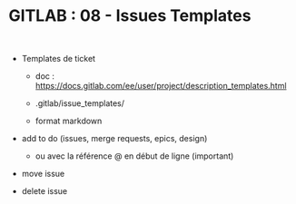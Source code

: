 # GITLAB : 08 - Issues Templates


<br>

* Templates de ticket

	* doc : https://docs.gitlab.com/ee/user/project/description_templates.html

	* .gitlab/issue_templates/

	* format markdown

* add to do (issues, merge requests, epics, design)
	* ou avec la référence @ en début de ligne (important)

* move issue

* delete issue

